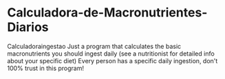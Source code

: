 # Calculadora-de-Macronutrientes-Diarios
Calculadoraingestao
Just a program that calculates the basic macronutrients you should ingest daily (see a nutritionist for detailed info about your specific diet)
Every person has a specific daily ingestion, don't 100% trust in this program! 
